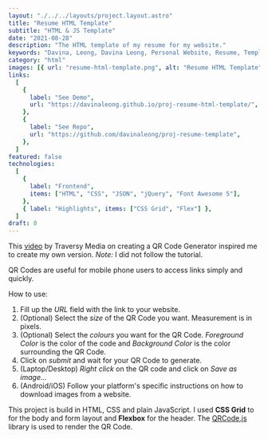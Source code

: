 ```yaml
---
layout: "./../../layouts/project.layout.astro"
title: "Resume HTML Template"
subtitle: "HTML & JS Template"
date: "2021-08-28"
description: "The HTML template of my resume for my website."
keywords: "Davina, Leong, Davina Leong, Personal Website, Resume, Template, Resume HTML Template, HTML, CSS, jQuery, JSON, Font Awesome 5, CSS Grid, Flex"
category: "html"
images: [{ url: "resume-html-template.png", alt: "Resume HTML Template" }]
links:
  [
    {
      label: "See Demo",
      url: "https://davinaleong.github.io/proj-resume-html-template/",
    },
    {
      label: "See Repo",
      url: "https://github.com/davinaleong/proj-resume-template",
    },
  ]
featured: false
technologies:
  [
    {
      label: "Frontend",
      items: ["HTML", "CSS", "JSON", "jQuery", "Font Awesome 5"],
    },
    { label: "Highlights", items: ["CSS Grid", "Flex"] },
  ]
draft: 0
---
```


This [video](https://www.youtube.com/watch?v=qNiUlml9MDk) by Traversy Media on creating a QR Code Generator inspired me to create my own version. _Note:_ I did not follow the tutorial.

QR Codes are useful for mobile phone users to access links simply and quickly.

How to use:

1. Fill up the _URL_ field with the link to your website.
1. (Optional) Select the _size_ of the QR Code you want. Measurement is in pixels.
1. (Optional) Select the _colours_ you want for the QR Code. _Foreground Color_ is the color of the code and _Background Color_ is the color surrounding the QR Code.
1. Click on _submit_ and wait for your QR Code to generate.
1. (Laptop/Desktop) _Right click_ on the QR code and click on _Save as image..._
1. (Android/iOS) Follow your platform's specific instructions on how to download images from a website.

This project is build in HTML, CSS and plain JavaScript. I used **CSS Grid** to for the body and form layout and **Flexbox** for the header. The [QRCode.js](https://github.com/davidshimjs/qrcodejs) library is used to render the QR Code.

